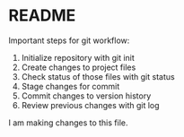 # README #

Important steps for git workflow:

1. Initialize repository with git init
2. Create changes to project files 
3. Check status of those files with git status
4. Stage changes for commit
5. Commit changes to version history
6. Review previous changes with git log


I am making changes to this file. 



